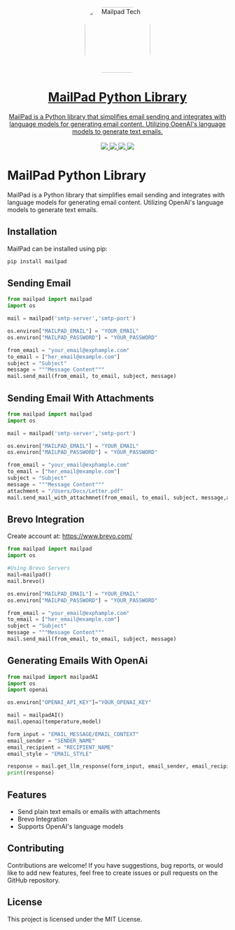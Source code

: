 <p align="center">
  <a href="https://mailpad.tech/">
    <img width="150" height="150" src="https://mailpad.tech/wp-content/uploads/2023/08/cropped-mailpad-site-logo.png" alt="Mailpad Tech" style="border-radius: 30%;>
  </a>
</p>
<p align="center">
  <h1 align="center">MailPad Python Library</h1>
  <p align="center">
    MailPad is a Python library that simplifies email sending and integrates with language models for generating email content. Utilizing OpenAI's language models to generate text emails.
    <br/>
    <br/>
    <a href="https://twitter.com/shvuuuu">
      <img src="https://img.shields.io/badge/Twitter-1DA1F2?style=for-the-badge&logo=twitter&logoColor=white">
    </a>
    <a href="https://pypi.org/project/mailpad/">
      <img src="https://img.shields.io/badge/pypi-3775A9?style=for-the-badge&logo=pypi&logoColor=white">
    </a>
    <a href="https://www.linkedin.com/in/shvuuuu/">
      <img src="https://img.shields.io/badge/LinkedIn-0077B5?style=for-the-badge&logo=linkedin&logoColor=white">
    </a>
    <a href="https://mailpad.tech">
      <img src="https://img.shields.io/badge/website-000000?style=for-the-badge&logo=About.me&logoColor=white">
    </a>
  </p>
</p>


# MailPad Python Library

MailPad is a Python library that simplifies email sending and integrates with language models for generating email content. Utilizing OpenAI's language models to generate text emails.

## Installation

MailPad can be installed using pip:

```python
pip install mailpad
```
## Sending Email

```python
from mailpad import mailpad
import os

mail = mailpad('smtp-server','smtp-port')

os.environ["MAILPAD_EMAIL"] = "YOUR_EMAIL"
os.environ["MAILPAD_PASSWORD"] = "YOUR_PASSWORD"

from_email = "your_email@exphample.com"
to_email = ["her_email@example.com"]
subject = "Subject"
message = """Message Content"""
mail.send_mail(from_email, to_email, subject, message)
```

## Sending Email With Attachments

```python
from mailpad import mailpad
import os

mail = mailpad('smtp-server','smtp-port')

os.environ["MAILPAD_EMAIL"] = "YOUR_EMAIL"
os.environ["MAILPAD_PASSWORD"] = "YOUR_PASSWORD"

from_email = "your_email@exphample.com"
to_email = ["her_email@example.com"]
subject = "Subject"
message = """Message Content"""
attachment = "/Users/Docs/Letter.pdf"
mail.send_mail_with_attachmnet(from_email, to_email, subject, message,attachment)
```

## Brevo Integration
Create account at: https://www.brevo.com/

```python
from mailpad import mailpad
import os

#Using Brevo Servers
mail=mailpad()
mail.brevo()

os.environ["MAILPAD_EMAIL"] = "YOUR_EMAIL"
os.environ["MAILPAD_PASSWORD"] = "YOUR_PASSWORD"

from_email = "your_email@exphample.com"
to_email = ["her_email@example.com"]
subject = "Subject"
message = """Message Content"""
mail.send_mail(from_email, to_email, subject, message)
```

## Generating Emails With OpenAi

```python
from mailpad import mailpadAI
import os
import openai

os.environ["OPENAI_API_KEY"]="YOUR_OPENAI_KEY"

mail = mailpadAI()
mail.openai(temperature,model)

form_input = "EMAIL_MESSAGE/EMAIL_CONTEXT"
email_sender = "SENDER_NAME"
email_recipient = "RECIPIENT_NAME"
email_style = "EMAIL_STYLE"

response = mail.get_llm_response(form_input, email_sender, email_recipient, email_style)
print(response)
```

## Features
* Send plain text emails or emails with attachments
* Brevo Integration
* Supports OpenAI's language models

## Contributing
Contributions are welcome! If you have suggestions, bug reports, or would like to add new features, feel free to create issues or pull requests on the GitHub repository.

## License
This project is licensed under the MIT License.
